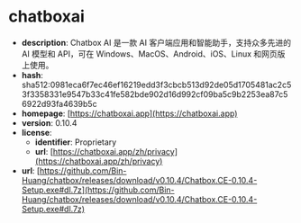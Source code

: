 # chatboxai

- **description**: Chatbox AI 是一款 AI 客户端应用和智能助手，支持众多先进的 AI 模型和 API，可在 Windows、MacOS、Android、iOS、Linux 和网页版上使用。
- **hash**: sha512:0981eca6f7ec46ef16219edd3f3cbcb513d92de05d1705481ac2c53f3358331e9547b33c41fe582bde902d16d992cf09ba5c9b2253ea87c56922d93fa4639b5c
- **homepage**: [https://chatboxai.app](https://chatboxai.app)
- **version**: 0.10.4
- **license**:
  - **identifier**: Proprietary
  - **url**: [https://chatboxai.app/zh/privacy](https://chatboxai.app/zh/privacy)
- **url**: [https://github.com/Bin-Huang/chatbox/releases/download/v0.10.4/Chatbox.CE-0.10.4-Setup.exe#dl.7z](https://github.com/Bin-Huang/chatbox/releases/download/v0.10.4/Chatbox.CE-0.10.4-Setup.exe#dl.7z)

